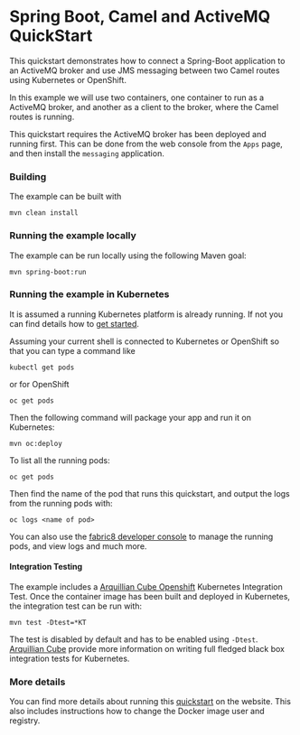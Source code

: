 # Spring Boot, Camel and ActiveMQ QuickStart

This quickstart demonstrates how to connect a Spring-Boot application to an ActiveMQ broker and use JMS messaging between two Camel routes using Kubernetes or OpenShift.

In this example we will use two containers, one container to run as a ActiveMQ broker, and another as a client to the broker, where the Camel routes is running.

This quickstart requires the ActiveMQ broker has been deployed and running first. This can be done from the web console from the `Apps` page, and then install the `messaging` application.

### Building

The example can be built with

    mvn clean install


### Running the example locally

The example can be run locally using the following Maven goal:

    mvn spring-boot:run


### Running the example in Kubernetes

It is assumed a running Kubernetes platform is already running. If not you can find details how to [get started](http://fabric8.io/guide/getStarted/index.html).

Assuming your current shell is connected to Kubernetes or OpenShift so that you can type a command like

```
kubectl get pods
```

or for OpenShift

```
oc get pods
```

Then the following command will package your app and run it on Kubernetes:

```
mvn oc:deploy
```

To list all the running pods:

    oc get pods

Then find the name of the pod that runs this quickstart, and output the logs from the running pods with:

    oc logs <name of pod>

You can also use the [fabric8 developer console](http://fabric8.io/guide/console.html) to manage the running pods, and view logs and much more.


#### Integration Testing

The example includes a [Arquillian Cube Openshift](https://github.com/arquillian/arquillian-cube/tree/master/openshift) Kubernetes Integration Test. 
Once the container image has been built and deployed in Kubernetes, the integration test can be run with:

	mvn test -Dtest=*KT

The test is disabled by default and has to be enabled using `-Dtest`. [Arquillian Cube](https://github.com/arquillian/arquillian-cube/tree/master/openshift) provide more information on writing full fledged black box integration tests for Kubernetes. 

### More details

You can find more details about running this [quickstart](http://fabric8.io/guide/quickstarts/running.html) on the website. This also includes instructions how to change the Docker image user and registry.

